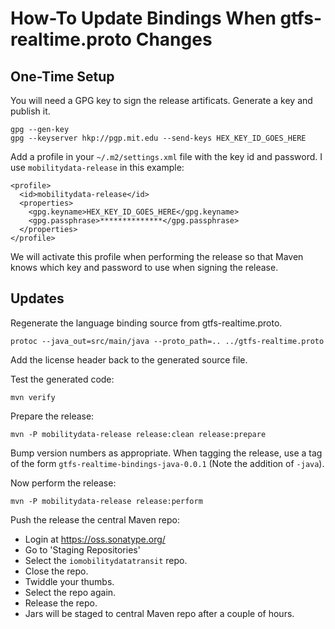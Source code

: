 # How-To Update Bindings When gtfs-realtime.proto Changes

## One-Time Setup

You will need a GPG key to sign the release artificats.  Generate a key and
publish it.

```
gpg --gen-key
gpg --keyserver hkp://pgp.mit.edu --send-keys HEX_KEY_ID_GOES_HERE
```

Add a profile in your `~/.m2/settings.xml` file with the key id and password.
I use `mobilitydata-release` in this example:

```
<profile>
  <id>mobilitydata-release</id>
  <properties>
    <gpg.keyname>HEX_KEY_ID_GOES_HERE</gpg.keyname>
    <gpg.passphrase>**************</gpg.passphrase>
  </properties>
</profile>
```

We will activate this profile when performing the release so that Maven knows
which key and password to use when signing the release.

## Updates

Regenerate the language binding source from gtfs-realtime.proto.

```
protoc --java_out=src/main/java --proto_path=.. ../gtfs-realtime.proto
```

Add the license header back to the generated source file.

Test the generated code:

```
mvn verify
````

Prepare the release:

```
mvn -P mobilitydata-release release:clean release:prepare
```

Bump version numbers as appropriate.  When tagging the release, use a tag of
the form `gtfs-realtime-bindings-java-0.0.1` (Note the addition of `-java`).

Now perform the release:

```
mvn -P mobilitydata-release release:perform
```

Push the release the central Maven repo:

* Login at https://oss.sonatype.org/
* Go to 'Staging Repositories'
* Select the `iomobilitydatatransit` repo.
* Close the repo.
* Twiddle your thumbs.
* Select the repo again.
* Release the repo.
* Jars will be staged to central Maven repo after a couple of hours.
